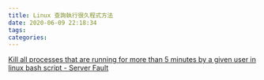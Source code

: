```yaml
---
title: Linux 查詢執行很久程式方法
date: 2020-06-09 22:18:34
tags:
categories:
---
```


[Kill all processes that are running for more than 5 minutes by a given user in linux bash script - Server Fault](https://serverfault.com/questions/166034/kill-all-processes-that-are-running-for-more-than-5-minutes-by-a-given-user-in-l)